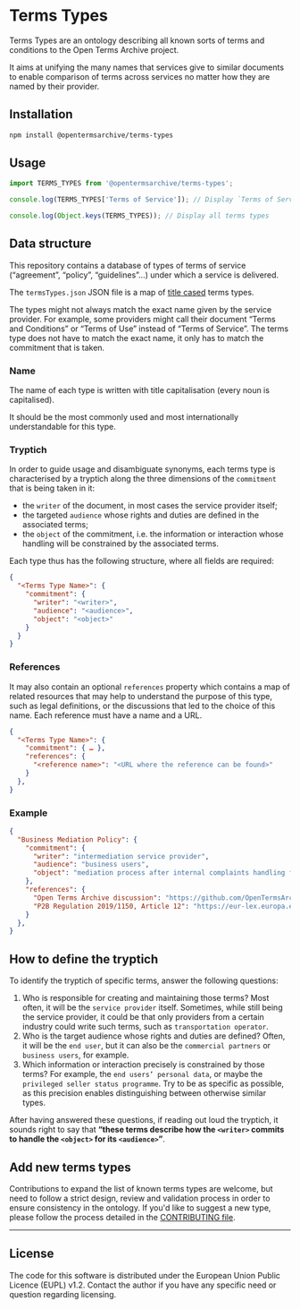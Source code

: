 # Terms Types

Terms Types are an ontology describing all known sorts of terms and conditions to the Open Terms Archive project.

It aims at unifying the many names that services give to similar documents to enable comparison of terms across services no matter how they are named by their provider.

## Installation

```bash
npm install @opentermsarchive/terms-types
```

## Usage

```js
import TERMS_TYPES from '@opentermsarchive/terms-types';

console.log(TERMS_TYPES['Terms of Service']); // Display `Terms of Service` details

console.log(Object.keys(TERMS_TYPES)); // Display all terms types
```

## Data structure

This repository contains a database of types of terms of service (“agreement”, “policy”, “guidelines”…) under which a service is delivered.

The `termsTypes.json` JSON file is a map of [title cased](https://en.wikipedia.org/wiki/Title_case) terms types.

The types might not always match the exact name given by the service provider. For example, some providers might call their document “Terms and Conditions” or “Terms of Use” instead of “Terms of Service”. The terms type does not have to match the exact name, it only has to match the commitment that is taken.

### Name

The name of each type is written with title capitalisation (every noun is capitalised).

It should be the most commonly used and most internationally understandable for this type.

### Tryptich

In order to guide usage and disambiguate synonyms, each terms type is characterised by a tryptich along the three dimensions of the `commitment` that is being taken in it:

- the `writer` of the document, in most cases the service provider itself;
- the targeted `audience` whose rights and duties are defined in the associated terms;
- the `object` of the commitment, i.e. the information or interaction whose handling will be constrained by the associated terms.

Each type thus has the following structure, where all fields are required:

```json
{
  "<Terms Type Name>": {
    "commitment": {
      "writer": "<writer>",
      "audience": "<audience>",
      "object": "<object>"
    }
  }
}
```

### References

It may also contain an optional `references` property which contains a map of related resources that may help to understand the purpose of this type, such as legal definitions, or the discussions that led to the choice of this name. Each reference must have a name and a URL.

```json
{
  "<Terms Type Name>": {
    "commitment": { … },
    "references": {
      "<reference name>": "<URL where the reference can be found>"
    }
  },
}
```

### Example

```json
{
  "Business Mediation Policy": {
    "commitment": {
      "writer": "intermediation service provider",
      "audience": "business users",
      "object": "mediation process after internal complaints handling failed"
    },
    "references": {
      "Open Terms Archive discussion": "https://github.com/OpenTermsArchive/engine/discussions/933",
      "P2B Regulation 2019/1150, Article 12": "https://eur-lex.europa.eu/eli/reg/2019/1150/oj#d1e1148-57-1"
    }
  },
}
```

## How to define the tryptich

To identify the tryptich of specific terms, answer the following questions:

1. Who is responsible for creating and maintaining those terms? Most often, it will be the `service provider` itself. Sometimes, while still being the service provider, it could be that only providers from a certain industry could write such terms, such as `transportation operator`.
2. Who is the target audience whose rights and duties are defined? Often, it will be the `end user`, but it can also be the `commercial partners` or `business users`, for example.
3. Which information or interaction precisely is constrained by those terms? For example, the `end users’ personal data`, or maybe the `privileged seller status programme`. Try to be as specific as possible, as this precision enables distinguishing between otherwise similar types.

After having answered these questions, if reading out loud the tryptich, it sounds right to say that **“these terms describe how the `<writer>` commits to handle the `<object>` for its `<audience>`”**.

## Add new terms types

Contributions to expand the list of known terms types are welcome, but need to follow a strict design, review and validation process in order to ensure consistency in the ontology. If you'd like to suggest a new type, please follow the process detailed in the [CONTRIBUTING file](CONTRIBUTING.md).

---

## License

The code for this software is distributed under the European Union Public Licence (EUPL) v1.2.
Contact the author if you have any specific need or question regarding licensing.
